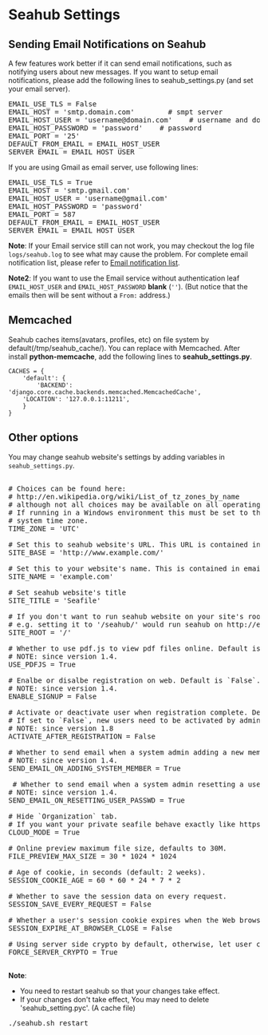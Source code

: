 # Seahub Settings

##  Sending Email Notifications on Seahub

A few features work better if it can send email notifications, such as notifying users about new messages.
If you want to setup email notifications, please add the following lines to seahub_settings.py (and set your email server).

<pre>
EMAIL_USE_TLS = False
EMAIL_HOST = 'smtp.domain.com'        # smpt server
EMAIL_HOST_USER = 'username@domain.com'    # username and domain
EMAIL_HOST_PASSWORD = 'password'    # password
EMAIL_PORT = '25'
DEFAULT_FROM_EMAIL = EMAIL_HOST_USER
SERVER_EMAIL = EMAIL_HOST_USER
</pre>

If you are using Gmail as email server, use following lines:

<pre>
EMAIL_USE_TLS = True
EMAIL_HOST = 'smtp.gmail.com'
EMAIL_HOST_USER = 'username@gmail.com'
EMAIL_HOST_PASSWORD = 'password'
EMAIL_PORT = 587
DEFAULT_FROM_EMAIL = EMAIL_HOST_USER
SERVER_EMAIL = EMAIL_HOST_USER
</pre>

**Note**: If your Email service still can not work, you may checkout the log file <code>logs/seahub.log</code> to see what may cause the problem. For complete email notification list, please refer to [Email notification list](customize_email_notifications.md).

**Note2**: If you want to use the Email service without authentication leaf <code>EMAIL_HOST_USER</code> and <code>EMAIL_HOST_PASSWORD</code> **blank** (<code>''</code>). (But notice that the emails then will be sent without a <code>From:</code> address.)

## Memcached

Seahub caches items(avatars, profiles, etc) on file system by default(/tmp/seahub_cache/). You can replace with Memcached.
After install **python-memcache**, add the following lines to **seahub_settings.py**.

```
CACHES = {
    'default': {
        'BACKEND': 'django.core.cache.backends.memcached.MemcachedCache',
	'LOCATION': '127.0.0.1:11211',
    }
}
```

## Other options

You may change seahub website's settings by adding variables in `seahub_settings.py`.

<pre>

# Choices can be found here:
# http://en.wikipedia.org/wiki/List_of_tz_zones_by_name
# although not all choices may be available on all operating systems.
# If running in a Windows environment this must be set to the same as your
# system time zone.
TIME_ZONE = 'UTC'

# Set this to seahub website's URL. This URL is contained in email notifications.
SITE_BASE = 'http://www.example.com/'

# Set this to your website's name. This is contained in email notifications.
SITE_NAME = 'example.com'

# Set seahub website's title
SITE_TITLE = 'Seafile'

# If you don't want to run seahub website on your site's root path, set this option to your preferred path.
# e.g. setting it to '/seahub/' would run seahub on http://example.com/seahub/.
SITE_ROOT = '/'

# Whether to use pdf.js to view pdf files online. Default is `True`,  you can turn it off.
# NOTE: since version 1.4.
USE_PDFJS = True

# Enalbe or disalbe registration on web. Default is `False`.
# NOTE: since version 1.4.
ENABLE_SIGNUP = False

# Activate or deactivate user when registration complete. Default is `True`.
# If set to `False`, new users need to be activated by admin in admin panel.
# NOTE: since version 1.8
ACTIVATE_AFTER_REGISTRATION = False

# Whether to send email when a system admin adding a new member. Default is `True`.
# NOTE: since version 1.4.
SEND_EMAIL_ON_ADDING_SYSTEM_MEMBER = True

 # Whether to send email when a system admin resetting a user's password. Default is `True`.
# NOTE: since version 1.4.
SEND_EMAIL_ON_RESETTING_USER_PASSWD = True

# Hide `Organization` tab.
# If you want your private seafile behave exactly like https://cloud.seafile.com/, you can set this flag.
CLOUD_MODE = True

# Online preview maximum file size, defaults to 30M.
FILE_PREVIEW_MAX_SIZE = 30 * 1024 * 1024

# Age of cookie, in seconds (default: 2 weeks).
SESSION_COOKIE_AGE = 60 * 60 * 24 * 7 * 2

# Whether to save the session data on every request.
SESSION_SAVE_EVERY_REQUEST = False

# Whether a user's session cookie expires when the Web browser is closed.
SESSION_EXPIRE_AT_BROWSER_CLOSE = False

# Using server side crypto by default, otherwise, let user choose crypto method. This option only controls files upload/download via web browser.
FORCE_SERVER_CRYPTO = True

</pre>



**Note**:

* You need to restart seahub so that your changes take effect.
* If your changes don't take effect, You may need to delete 'seahub_setting.pyc'. (A cache file)

<pre>
./seahub.sh restart
</pre>
